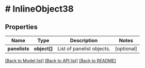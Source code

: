 # # InlineObject38

## Properties

Name | Type | Description | Notes
------------ | ------------- | ------------- | -------------
**panelists** | **object[]** | List of panelist objects. | [optional] 

[[Back to Model list]](../../README.md#documentation-for-models) [[Back to API list]](../../README.md#documentation-for-api-endpoints) [[Back to README]](../../README.md)



